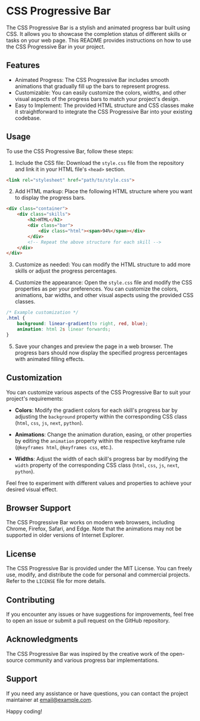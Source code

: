 # CSS Progressive Bar

The CSS Progressive Bar is a stylish and animated progress bar built using CSS. It allows you to showcase the completion status of different skills or tasks on your web page. This README provides instructions on how to use the CSS Progressive Bar in your project.

## Features

- Animated Progress: The CSS Progressive Bar includes smooth animations that gradually fill up the bars to represent progress.
- Customizable: You can easily customize the colors, widths, and other visual aspects of the progress bars to match your project's design.
- Easy to Implement: The provided HTML structure and CSS classes make it straightforward to integrate the CSS Progressive Bar into your existing codebase.

## Usage

To use the CSS Progressive Bar, follow these steps:

1. Include the CSS file: Download the `style.css` file from the repository and link it in your HTML file's `<head>` section.

```html
<link rel="stylesheet" href="path/to/style.css">
```

2. Add HTML markup: Place the following HTML structure where you want to display the progress bars.

```html
<div class="container">
    <div class="skills">
        <h2>HTML</h2>
        <div class="bar">
            <div class="html"><span>94%</span></div>
        </div>
        <!-- Repeat the above structure for each skill -->
    </div>
</div>
```

3. Customize as needed: You can modify the HTML structure to add more skills or adjust the progress percentages.

4. Customize the appearance: Open the `style.css` file and modify the CSS properties as per your preferences. You can customize the colors, animations, bar widths, and other visual aspects using the provided CSS classes.

```css
/* Example customization */
.html {
    background: linear-gradient(to right, red, blue);
    animation: html 2s linear forwards;
}
```

5. Save your changes and preview the page in a web browser. The progress bars should now display the specified progress percentages with animated filling effects.

## Customization

You can customize various aspects of the CSS Progressive Bar to suit your project's requirements:

- **Colors**: Modify the gradient colors for each skill's progress bar by adjusting the `background` property within the corresponding CSS class (`html`, `css`, `js`, `next`, `python`).

- **Animations**: Change the animation duration, easing, or other properties by editing the `animation` property within the respective keyframe rule (`@keyframes html`, `@keyframes css`, etc.).

- **Widths**: Adjust the width of each skill's progress bar by modifying the `width` property of the corresponding CSS class (`html`, `css`, `js`, `next`, `python`).

Feel free to experiment with different values and properties to achieve your desired visual effect.

## Browser Support

The CSS Progressive Bar works on modern web browsers, including Chrome, Firefox, Safari, and Edge. Note that the animations may not be supported in older versions of Internet Explorer.

## License

The CSS Progressive Bar is provided under the MIT License. You can freely use, modify, and distribute the code for personal and commercial projects. Refer to the `LICENSE` file for more details.

## Contributing

If you encounter any issues or have suggestions for improvements, feel free to open an issue or submit a pull request on the GitHub repository.

## Acknowledgments

The CSS Progressive Bar was inspired by the creative work of the open-source community and various progress bar implementations.

## Support

If you need any assistance or have questions, you can contact the project maintainer at [email@example.com](mailto:email@example.com).

Happy coding!

